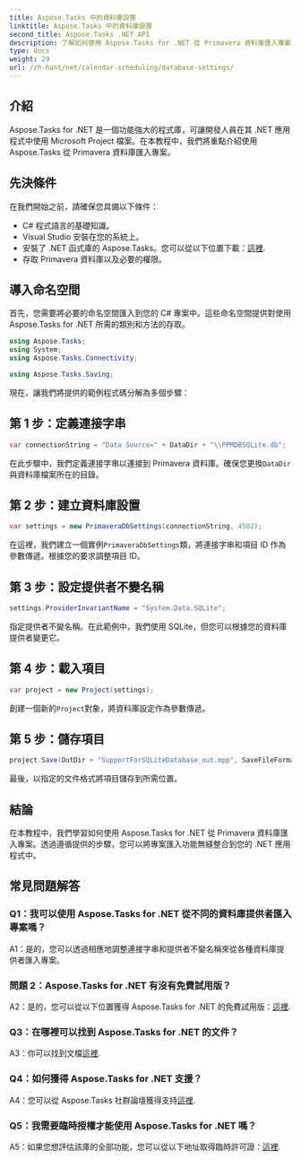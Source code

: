 ```yaml
---
title: Aspose.Tasks 中的資料庫設置
linktitle: Aspose.Tasks 中的資料庫設置
second_title: Aspose.Tasks .NET API
description: 了解如何使用 Aspose.Tasks for .NET 從 Primavera 資料庫匯入專案。在此綜合教程中取得逐步指導。
type: docs
weight: 29
url: /zh-hant/net/calendar-scheduling/database-settings/
---
```

## 介紹

Aspose.Tasks for .NET 是一個功能強大的程式庫，可讓開發人員在其 .NET 應用程式中使用 Microsoft Project 檔案。在本教程中，我們將重點介紹使用 Aspose.Tasks 從 Primavera 資料庫匯入專案。

## 先決條件

在我們開始之前，請確保您具備以下條件：

- C# 程式語言的基礎知識。
- Visual Studio 安裝在您的系統上。
- 安裝了 .NET 函式庫的 Aspose.Tasks。您可以從以下位置下載：[這裡](https://releases.aspose.com/tasks/net/).
- 存取 Primavera 資料庫以及必要的權限。

## 導入命名空間

首先，您需要將必要的命名空間匯入到您的 C# 專案中。這些命名空間提供對使用 Aspose.Tasks for .NET 所需的類別和方法的存取。

```csharp
using Aspose.Tasks;
using System;
using Aspose.Tasks.Connectivity;

using Aspose.Tasks.Saving;

```

現在，讓我們將提供的範例程式碼分解為多個步驟：

## 第 1 步：定義連接字串

```csharp
var connectionString = "Data Source=" + DataDir + "\\PPMDBSQLite.db";
```

在此步驟中，我們定義連接字串以連接到 Primavera 資料庫。確保您更換`DataDir`與資料庫檔案所在的目錄。

## 第 2 步：建立資料庫設置

```csharp
var settings = new PrimaveraDbSettings(connectionString, 4502);
```

在這裡，我們建立一個實例`PrimaveraDbSettings`類，將連接字串和項目 ID 作為參數傳遞。根據您的要求調整項目 ID。

## 第 3 步：設定提供者不變名稱

```csharp
settings.ProviderInvariantName = "System.Data.SQLite";
```

指定提供者不變名稱。在此範例中，我們使用 SQLite，但您可以根據您的資料庫提供者變更它。

## 第 4 步：載入項目

```csharp
var project = new Project(settings);
```

創建一個新的`Project`對象，將資料庫設定作為參數傳遞。

## 第 5 步：儲存項目

```csharp
project.Save(OutDir + "SupportForSQLiteDatabase_out.mpp", SaveFileFormat.Mpp);
```

最後，以指定的文件格式將項目儲存到所需位置。

## 結論

在本教程中，我們學習如何使用 Aspose.Tasks for .NET 從 Primavera 資料庫匯入專案。透過遵循提供的步驟，您可以將專案匯入功能無縫整合到您的 .NET 應用程式中。

## 常見問題解答

### Q1：我可以使用 Aspose.Tasks for .NET 從不同的資料庫提供者匯入專案嗎？

A1：是的，您可以透過相應地調整連接字串和提供者不變名稱來從各種資料庫提供者匯入專案。

### 問題 2：Aspose.Tasks for .NET 有沒有免費試用版？

 A2：是的，您可以從以下位置獲得 Aspose.Tasks for .NET 的免費試用版：[這裡](https://releases.aspose.com/).

### Q3：在哪裡可以找到 Aspose.Tasks for .NET 的文件？

A3：你可以找到文檔[這裡](https://reference.aspose.com/tasks/net/).

### Q4：如何獲得 Aspose.Tasks for .NET 支援？

 A4：您可以從 Aspose.Tasks 社群論壇獲得支持[這裡](https://forum.aspose.com/c/tasks/15).

### Q5：我需要臨時授權才能使用 Aspose.Tasks for .NET 嗎？

 A5：如果您想評估該庫的全部功能，您可以從以下地址取得臨時許可證：[這裡](https://purchase.aspose.com/temporary-license/).